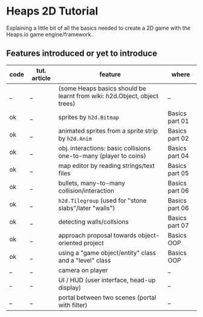 # Heaps 2D Tutorial

Explaining a little bit of all the basics needed to create a 2D game with the Heaps.io game engine/framework.

## Features introduced or yet to introduce

code|tut. article|feature|where
-|-|-|-
_|_|(some Heaps basics should be learnt from wiki: h2d.Object, object trees)|_
ok|_|sprites by `h2d.Bitmap`|Basics part 01
ok|_|animated sprites from a sprite strip by `h2d.Anim`|Basics part 02
ok|_|obj. interactions: basic collisions one-to-many (player to coins)|Basics part 04
ok|_|map editor by reading strings/text files|Basics part 05
ok|_|bullets, many-to-many collision/interaction|Basics part 06
ok|_|`h2d.Tilegroup` (used for "stone slabs"/later "walls")|Basics part 06
ok|_|detecting walls/collsions|Basics part 07
ok|_|approach proposal towards object-oriented project|Basics OOP
ok|_|using a "game object/entity" class and a "level" class|Basics OOP
_|_|camera on player|_
_|_|UI / HUD (user interface, head-up display)|_
_|_|portal between two scenes (portal with filter)|_

